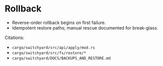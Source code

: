 # Rollback

- Reverse-order rollback begins on first failure.
- Idempotent restore paths; manual rescue documented for break-glass.

Citations:
- `cargo/switchyard/src/api/apply/mod.rs`
- `cargo/switchyard/src/fs/restore/*`
- `cargo/switchyard/DOCS/BACKUPS_AND_RESTORE.md`
